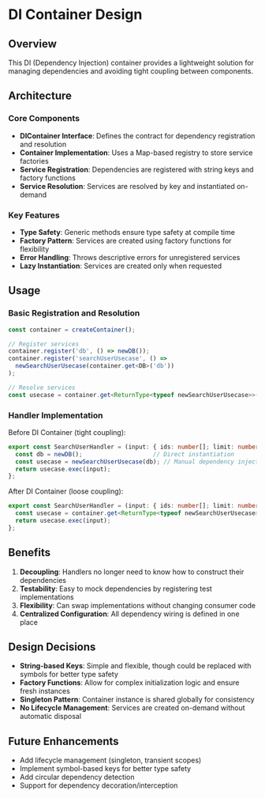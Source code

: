 # DI Container Design

## Overview

This DI (Dependency Injection) container provides a lightweight solution for managing dependencies and avoiding tight coupling between components.

## Architecture

### Core Components

- **DIContainer Interface**: Defines the contract for dependency registration and resolution
- **Container Implementation**: Uses a Map-based registry to store service factories
- **Service Registration**: Dependencies are registered with string keys and factory functions
- **Service Resolution**: Services are resolved by key and instantiated on-demand

### Key Features

- **Type Safety**: Generic methods ensure type safety at compile time
- **Factory Pattern**: Services are created using factory functions for flexibility
- **Error Handling**: Throws descriptive errors for unregistered services
- **Lazy Instantiation**: Services are created only when requested

## Usage

### Basic Registration and Resolution

```typescript
const container = createContainer();

// Register services
container.register('db', () => newDB());
container.register('searchUserUsecase', () => 
  newSearchUserUsecase(container.get<DB>('db'))
);

// Resolve services
const usecase = container.get<ReturnType<typeof newSearchUserUsecase>>('searchUserUsecase');
```

### Handler Implementation

Before DI Container (tight coupling):
```typescript
export const SearchUserHandler = (input: { ids: number[]; limit: number }) => {
  const db = newDB();                    // Direct instantiation
  const usecase = newSearchUserUsecase(db); // Manual dependency injection
  return usecase.exec(input);
};
```

After DI Container (loose coupling):
```typescript
export const SearchUserHandler = (input: { ids: number[]; limit: number }) => {
  const usecase = container.get<ReturnType<typeof newSearchUserUsecase>>('searchUserUsecase');
  return usecase.exec(input);
};
```

## Benefits

1. **Decoupling**: Handlers no longer need to know how to construct their dependencies
2. **Testability**: Easy to mock dependencies by registering test implementations
3. **Flexibility**: Can swap implementations without changing consumer code
4. **Centralized Configuration**: All dependency wiring is defined in one place

## Design Decisions

- **String-based Keys**: Simple and flexible, though could be replaced with symbols for better type safety
- **Factory Functions**: Allow for complex initialization logic and ensure fresh instances
- **Singleton Pattern**: Container instance is shared globally for consistency
- **No Lifecycle Management**: Services are created on-demand without automatic disposal

## Future Enhancements

- Add lifecycle management (singleton, transient scopes)
- Implement symbol-based keys for better type safety
- Add circular dependency detection
- Support for dependency decoration/interception